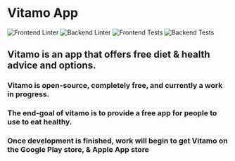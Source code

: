 # Vitamo App

![Frontend Linter](https://github.com/leshawn-rice/vitamo/actions/workflows/lint-frontend.yml/badge.svg)
![Backend Linter](https://github.com/leshawn-rice/vitamo/actions/workflows/lint-backend.yml/badge.svg)
![Frontend Tests](https://github.com/leshawn-rice/vitamo/actions/workflows/test-frontend.yml/badge.svg)
![Backend Tests](https://github.com/leshawn-rice/vitamo/actions/workflows/test-backend.yml/badge.svg)


## Vitamo is an app that offers free diet & health advice and options.

### Vitamo is open-source, completely free, and currently a work in progress.

### The end-goal of vitamo is to provide a free app for people to use to eat healthy.

### Once development is finished, work will begin to get Vitamo on the Google Play store, & Apple App store